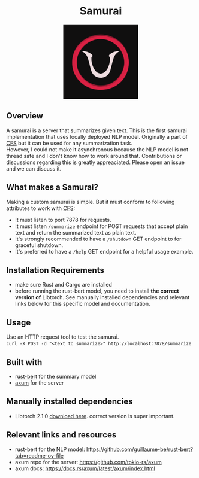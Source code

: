<h1 align="center"> Samurai </h1>
<p align="center">
<a href="https://github.com/Ardnys/repo_name">
<img  src="https://github.com/Ardnys/samurai-rs/blob/master/images/samurai_icon.png" alt="Logo" width="200" height="200">
</a>
</p>

## Overview
A samurai is a server that summarizes given text. This is the first samurai implementation that uses locally deployed NLP model.
Originally a part of [CFS](https://github.com/Ardnys/cfs-web/) but it can be used for any summarization task.\
However, I could not make it asynchronous because the NLP model is not thread safe and I don't know how to work around that. Contributions or discussions regarding this is greatly appreaciated. Please open an issue and we can discuss it.

## What makes a Samurai?
Making a custom samurai is simple.  But it must conform to following attributes to work with [CFS](https://github.com/Ardnys/cfs-web/):
- It must listen to port 7878 for requests.
- It must listen `/summarize` endpoint for POST requests that accept plain text and return the summarized text as plain text.
- It's strongly recommended to have a `/shutdown` GET endpoint to for graceful shutdown. 
- It's preferred to have a `/help` GET endpoint for a helpful usage example.

## Installation Requirements
- make sure Rust and Cargo are installed
- before running the rust-bert model, you need to install **the correct version of** Libtorch. See manually installed dependencies and relevant links below for this specific model and documentation.

## Usage
Use an HTTP request tool to test the samurai. \
`curl -X POST -d "<text to summarize>" http://localhost:7878/summarize` 

## Built with
- [rust-bert](https://github.com/guillaume-be/rust-bert) for the summary model
- [axum](https://github.com/tokio-rs/axum) for the server

## Manually installed dependencies
- Libtorch 2.1.0 [download here](https://pytorch.org/get-started/locally/). correct version is super important.

## Relevant links and resources
- rust-bert for the NLP model: https://github.com/guillaume-be/rust-bert?tab=readme-ov-file
- axum repo for the server: https://github.com/tokio-rs/axum
- axum docs: https://docs.rs/axum/latest/axum/index.html
